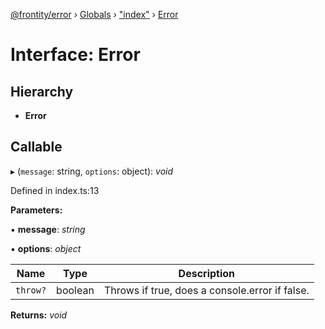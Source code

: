[@frontity/error](../README.md) › [Globals](../globals.md) › ["index"](../modules/_index_.md) › [Error](_index_.error.md)

# Interface: Error

## Hierarchy

* **Error**

## Callable

▸ (`message`: string, `options`: object): *void*

Defined in index.ts:13

**Parameters:**

▪ **message**: *string*

▪ **options**: *object*

Name | Type | Description |
------ | ------ | ------ |
`throw?` | boolean | Throws if true, does a console.error if false. |

**Returns:** *void*

